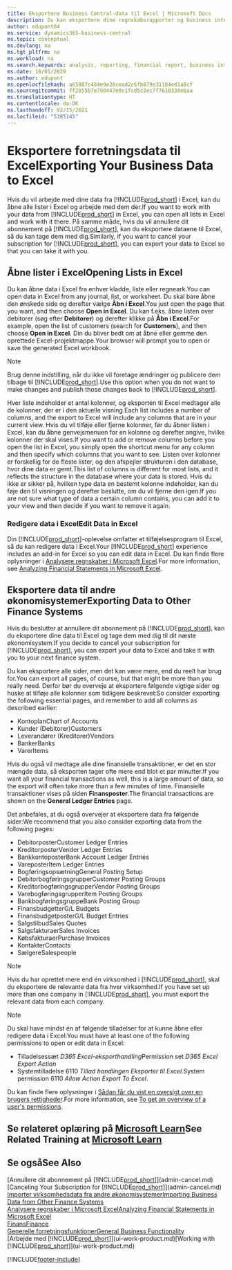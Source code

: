 ```yaml
---
title: Eksportere Business Central-data til Excel | Microsoft Docs
description: Du kan eksportere dine regnskabsrapporter og business intelligence-data fra Business Central til Excel eller åbne dine data i Excel.
author: edupont04
ms.service: dynamics365-business-central
ms.topic: conceptual
ms.devlang: na
ms.tgt_pltfrm: na
ms.workload: na
ms.search.keywords: analysis, reporting, financial report, business intelligence, BI, Excel
ms.date: 10/01/2020
ms.author: edupont
ms.openlocfilehash: a65087c484e9e26cead2c6fb879e31184ed1a8cf
ms.sourcegitcommit: ff2b55b7e790447e0c1fcd5c2ec7f7610338ebaa
ms.translationtype: HT
ms.contentlocale: da-DK
ms.lasthandoff: 02/15/2021
ms.locfileid: "5385145"
---
```

# <a name="exporting-your-business-data-to-excel"></a><span data-ttu-id="a1251-103">Eksportere forretningsdata til Excel</span><span class="sxs-lookup"><span data-stu-id="a1251-103">Exporting Your Business Data to Excel</span></span>
<span data-ttu-id="a1251-104">Hvis du vil arbejde med dine data fra [!INCLUDE[prod_short](includes/prod_short.md)] i Excel, kan du åbne alle lister i Excel og arbejde med dem der.</span><span class="sxs-lookup"><span data-stu-id="a1251-104">If you want to work with your data from [!INCLUDE[prod_short](includes/prod_short.md)] in Excel, you can open all lists in Excel and work with it there.</span></span> <span data-ttu-id="a1251-105">På samme måde, hvis du vil annullere dit abonnement på [!INCLUDE[prod_short](includes/prod_short.md)], kan du eksportere dataene til Excel, så du kan tage dem med dig.</span><span class="sxs-lookup"><span data-stu-id="a1251-105">Similarly, if you want to cancel your subscription for [!INCLUDE[prod_short](includes/prod_short.md)], you can export your data to Excel so that you can take it with you.</span></span>

## <a name="opening-lists-in-excel"></a><span data-ttu-id="a1251-106">Åbne lister i Excel</span><span class="sxs-lookup"><span data-stu-id="a1251-106">Opening Lists in Excel</span></span>
<span data-ttu-id="a1251-107">Du kan åbne data i Excel fra enhver kladde, liste eller regneark.</span><span class="sxs-lookup"><span data-stu-id="a1251-107">You can open data in Excel from any journal, list, or worksheet.</span></span> <span data-ttu-id="a1251-108">Du skal bare åbne den ønskede side og derefter vælge **Åbn i Excel**.</span><span class="sxs-lookup"><span data-stu-id="a1251-108">You just open the page that you want, and then choose **Open in Excel**.</span></span> <span data-ttu-id="a1251-109">Du kan f.eks. åbne listen over debitorer (søg efter **Debitorer**) og derefter klikke på **Åbn i Excel**.</span><span class="sxs-lookup"><span data-stu-id="a1251-109">For example, open the list of customers (search for **Customers**), and then choose **Open in Excel**.</span></span> <span data-ttu-id="a1251-110">Din du bliver bedt om at åbne eller gemme den oprettede Excel-projektmappe.</span><span class="sxs-lookup"><span data-stu-id="a1251-110">Your browser will prompt you to open or save the generated Excel workbook.</span></span>  

> [!NOTE]
> <span data-ttu-id="a1251-111">Brug denne indstilling, når du ikke vil foretage ændringer og publicere dem tilbage til [!INCLUDE[prod_short](includes/prod_short.md)].</span><span class="sxs-lookup"><span data-stu-id="a1251-111">Use this option when you do not want to make changes and publish those changes back to [!INCLUDE[prod_short](includes/prod_short.md)].</span></span>  

<span data-ttu-id="a1251-112">Hver liste indeholder et antal kolonner, og eksporten til Excel medtager alle de kolonner, der er i den aktuelle visning.</span><span class="sxs-lookup"><span data-stu-id="a1251-112">Each list includes a number of columns, and the export to Excel will include any columns that are in your current view.</span></span> <span data-ttu-id="a1251-113">Hvis du vil tilføje eller fjerne kolonner, før du åbner listen i Excel, kan du åbne genvejsmenuen for en kolonne og derefter angive, hvilke kolonner der skal vises.</span><span class="sxs-lookup"><span data-stu-id="a1251-113">If you want to add or remove columns before you open the list in Excel, you simply open the shortcut menu for any column and then specify which columns that you want to see.</span></span> <span data-ttu-id="a1251-114">Listen over kolonner er forskellig for de fleste lister, og den afspejler strukturen i den database, hvor dine data er gemt.</span><span class="sxs-lookup"><span data-stu-id="a1251-114">This list of columns is different for most lists, and it reflects the structure in the database where your data is stored.</span></span> <span data-ttu-id="a1251-115">Hvis du ikke er sikker på, hvilken type data en bestemt kolonne indeholder, kan du føje den til visningen og derefter beslutte, om du vil fjerne den igen.</span><span class="sxs-lookup"><span data-stu-id="a1251-115">If you are not sure what type of data a certain column contains, you can add it to your view and then decide if you want to remove it again.</span></span>  

### <a name="edit-data-in-excel"></a><span data-ttu-id="a1251-116">Redigere data i Excel</span><span class="sxs-lookup"><span data-stu-id="a1251-116">Edit Data in Excel</span></span>
<span data-ttu-id="a1251-117">Din [!INCLUDE[prod_short](includes/prod_short.md)]-oplevelse omfatter et tilføjelsesprogram til Excel, så du kan redigere data i Excel.</span><span class="sxs-lookup"><span data-stu-id="a1251-117">Your [!INCLUDE[prod_short](includes/prod_short.md)] experience includes an add-in for Excel so you can edit data in Excel.</span></span> <span data-ttu-id="a1251-118">Du kan finde flere oplysninger i [Analysere regnskaber i Microsoft Excel](finance-analyze-excel.md).</span><span class="sxs-lookup"><span data-stu-id="a1251-118">For more information, see [Analyzing Financial Statements in Microsoft Excel](finance-analyze-excel.md).</span></span>  

## <a name="exporting-data-to-other-finance-systems"></a><span data-ttu-id="a1251-119">Eksportere data til andre økonomisystemer</span><span class="sxs-lookup"><span data-stu-id="a1251-119">Exporting Data to Other Finance Systems</span></span>
<span data-ttu-id="a1251-120">Hvis du beslutter at annullere dit abonnement på [!INCLUDE[prod_short](includes/prod_short.md)], kan du eksportere dine data til Excel og tage dem med dig til dit næste økonomisystem.</span><span class="sxs-lookup"><span data-stu-id="a1251-120">If you decide to cancel your subscription for [!INCLUDE[prod_short](includes/prod_short.md)], you can export your data to Excel and take it with you to your next finance system.</span></span>  

<span data-ttu-id="a1251-121">Du kan eksportere alle sider, men det kan være mere, end du reelt har brug for.</span><span class="sxs-lookup"><span data-stu-id="a1251-121">You can export all pages, of course, but that might be more than you really need.</span></span> <span data-ttu-id="a1251-122">Derfor bør du overveje at eksportere følgende vigtige sider og huske at tilføje alle kolonner som tidligere beskrevet:</span><span class="sxs-lookup"><span data-stu-id="a1251-122">So consider exporting the following essential pages, and remember to add all columns as described earlier:</span></span>  

* <span data-ttu-id="a1251-123">Kontoplan</span><span class="sxs-lookup"><span data-stu-id="a1251-123">Chart of Accounts</span></span>  
* <span data-ttu-id="a1251-124">Kunder (Debitorer)</span><span class="sxs-lookup"><span data-stu-id="a1251-124">Customers</span></span>  
* <span data-ttu-id="a1251-125">Leverandører (Kreditorer)</span><span class="sxs-lookup"><span data-stu-id="a1251-125">Vendors</span></span>  
* <span data-ttu-id="a1251-126">Banker</span><span class="sxs-lookup"><span data-stu-id="a1251-126">Banks</span></span>  
* <span data-ttu-id="a1251-127">Varer</span><span class="sxs-lookup"><span data-stu-id="a1251-127">Items</span></span>  

<span data-ttu-id="a1251-128">Hvis du også vil medtage alle dine finansielle transaktioner, er det en stor mængde data, så eksporten tager ofte mere end blot et par minutter.</span><span class="sxs-lookup"><span data-stu-id="a1251-128">If you want all your financial transactions as well, this is a large amount of data, so the export will often take more than a few minutes of time.</span></span> <span data-ttu-id="a1251-129">Finansielle transaktioner vises på siden **Finansposter**.</span><span class="sxs-lookup"><span data-stu-id="a1251-129">The financial transactions are shown on the **General Ledger Entries** page.</span></span>  

<span data-ttu-id="a1251-130">Det anbefales, at du også overvejer at eksportere data fra følgende sider:</span><span class="sxs-lookup"><span data-stu-id="a1251-130">We recommend that you also consider exporting data from the following pages:</span></span>  

* <span data-ttu-id="a1251-131">Debitorposter</span><span class="sxs-lookup"><span data-stu-id="a1251-131">Customer Ledger Entries</span></span>  
* <span data-ttu-id="a1251-132">Kreditorposter</span><span class="sxs-lookup"><span data-stu-id="a1251-132">Vendor Ledger Entries</span></span>  
* <span data-ttu-id="a1251-133">Bankkontoposter</span><span class="sxs-lookup"><span data-stu-id="a1251-133">Bank Account Ledger Entries</span></span>  
* <span data-ttu-id="a1251-134">Vareposter</span><span class="sxs-lookup"><span data-stu-id="a1251-134">Item Ledger Entries</span></span>  
* <span data-ttu-id="a1251-135">Bogføringsopsætning</span><span class="sxs-lookup"><span data-stu-id="a1251-135">General Posting Setup</span></span>  
* <span data-ttu-id="a1251-136">Debitorbogføringsgrupper</span><span class="sxs-lookup"><span data-stu-id="a1251-136">Customer Posting Groups</span></span>  
* <span data-ttu-id="a1251-137">Kreditorbogføringsgrupper</span><span class="sxs-lookup"><span data-stu-id="a1251-137">Vendor Posting Groups</span></span>  
* <span data-ttu-id="a1251-138">Varebogføringsgrupper</span><span class="sxs-lookup"><span data-stu-id="a1251-138">Item Posting Groups</span></span>  
* <span data-ttu-id="a1251-139">Bankbogføringsgruppe</span><span class="sxs-lookup"><span data-stu-id="a1251-139">Bank Posting Group</span></span>  
* <span data-ttu-id="a1251-140">Finansbudgetter</span><span class="sxs-lookup"><span data-stu-id="a1251-140">G/L Budgets</span></span>  
* <span data-ttu-id="a1251-141">Finansbudgetposter</span><span class="sxs-lookup"><span data-stu-id="a1251-141">G/L Budget Entries</span></span>  
* <span data-ttu-id="a1251-142">Salgstilbud</span><span class="sxs-lookup"><span data-stu-id="a1251-142">Sales Quotes</span></span>  
* <span data-ttu-id="a1251-143">Salgsfakturaer</span><span class="sxs-lookup"><span data-stu-id="a1251-143">Sales Invoices</span></span>  
* <span data-ttu-id="a1251-144">Købsfakturaer</span><span class="sxs-lookup"><span data-stu-id="a1251-144">Purchase Invoices</span></span>  
* <span data-ttu-id="a1251-145">Kontakter</span><span class="sxs-lookup"><span data-stu-id="a1251-145">Contacts</span></span>  
* <span data-ttu-id="a1251-146">Sælgere</span><span class="sxs-lookup"><span data-stu-id="a1251-146">Salespeople</span></span>  

> [!NOTE]  
> <span data-ttu-id="a1251-147">Hvis du har oprettet mere end én virksomhed i [!INCLUDE[prod_short](includes/prod_short.md)], skal du eksportere de relevante data fra hver virksomhed.</span><span class="sxs-lookup"><span data-stu-id="a1251-147">If you have set up more than one company in [!INCLUDE[prod_short](includes/prod_short.md)], you must export the relevant data from each company.</span></span>

> [!NOTE]
> <span data-ttu-id="a1251-148">Du skal have mindst én af følgende tilladelser for at kunne åbne eller redigere data i Excel:</span><span class="sxs-lookup"><span data-stu-id="a1251-148">You must have at least one of the following permissions to open or edit data in Excel:</span></span>
>    - <span data-ttu-id="a1251-149">Tilladelsessæt *D365 Excel-eksporthandling*</span><span class="sxs-lookup"><span data-stu-id="a1251-149">Permission set *D365 Excel Export Action*</span></span>  
>    - <span data-ttu-id="a1251-150">Systemtilladelse 6110 *Tillad handlingen Eksporter til Excel*.</span><span class="sxs-lookup"><span data-stu-id="a1251-150">System permission 6110 *Allow Action Export To Excel*.</span></span>  

<span data-ttu-id="a1251-151">Du kan finde flere oplysninger i [Sådan får du vist en oversigt over en brugers rettigheder](ui-define-granular-permissions.md#to-get-an-overview-of-a-users-permissions).</span><span class="sxs-lookup"><span data-stu-id="a1251-151">For more information, see [To get an overview of a user's permissions](ui-define-granular-permissions.md#to-get-an-overview-of-a-users-permissions).</span></span>

## <a name="see-related-training-at-microsoft-learn"></a><span data-ttu-id="a1251-152">Se relateret oplæring på [Microsoft Learn](/learn/modules/configure-powerbi-excel-dynamics-365-business-central/index)</span><span class="sxs-lookup"><span data-stu-id="a1251-152">See Related Training at [Microsoft Learn](/learn/modules/configure-powerbi-excel-dynamics-365-business-central/index)</span></span>

## <a name="see-also"></a><span data-ttu-id="a1251-153">Se også</span><span class="sxs-lookup"><span data-stu-id="a1251-153">See Also</span></span>
<span data-ttu-id="a1251-154">[Annullere dit abonnement på [!INCLUDE[prod_short](includes/prod_short.md)]](admin-cancel.md)</span><span class="sxs-lookup"><span data-stu-id="a1251-154">[Canceling Your Subscription for [!INCLUDE[prod_short](includes/prod_short.md)]](admin-cancel.md)</span></span>  
[<span data-ttu-id="a1251-155">Importer virksomhedsdata fra andre økonomisystemer</span><span class="sxs-lookup"><span data-stu-id="a1251-155">Importing Business Data from Other Finance Systems</span></span>](across-import-data-configuration-packages.md)  
[<span data-ttu-id="a1251-156">Analysere regnskaber i Microsoft Excel</span><span class="sxs-lookup"><span data-stu-id="a1251-156">Analyzing Financial Statements in Microsoft Excel</span></span>](finance-analyze-excel.md)  
[<span data-ttu-id="a1251-157">Finans</span><span class="sxs-lookup"><span data-stu-id="a1251-157">Finance</span></span>](finance.md)  
[<span data-ttu-id="a1251-158">Generelle forretningsfunktioner</span><span class="sxs-lookup"><span data-stu-id="a1251-158">General Business Functionality</span></span>](ui-across-business-areas.md)  
<span data-ttu-id="a1251-159">[Arbejde med [!INCLUDE[prod_short](includes/prod_short.md)]](ui-work-product.md)</span><span class="sxs-lookup"><span data-stu-id="a1251-159">[Working with [!INCLUDE[prod_short](includes/prod_short.md)]](ui-work-product.md)</span></span>  


[!INCLUDE[footer-include](includes/footer-banner.md)]